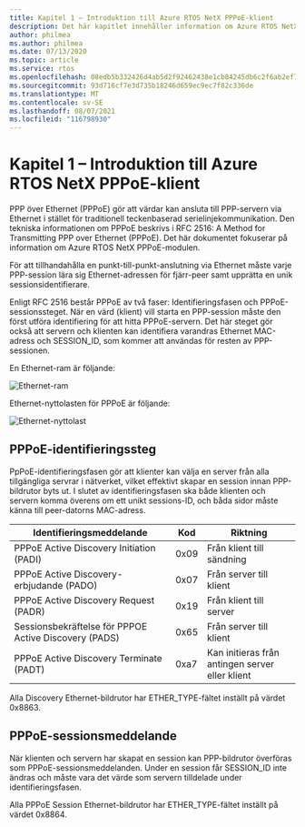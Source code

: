 ```yaml
---
title: Kapitel 1 – Introduktion till Azure RTOS NetX PPPoE-klient
description: Det här kapitlet innehåller information om Azure RTOS NetX PPPoE-modulen.
author: philmea
ms.author: philmea
ms.date: 07/13/2020
ms.topic: article
ms.service: rtos
ms.openlocfilehash: 08edb5b332426d4ab5d2f92462438e1cb84245db6c2f6ab2ef72f28eab8a313f
ms.sourcegitcommit: 93d716cf7e3d735b18246d659ec9ec7f82c336de
ms.translationtype: MT
ms.contentlocale: sv-SE
ms.lasthandoff: 08/07/2021
ms.locfileid: "116798930"
---
```

# <a name="chapter-1---introduction-to-azure-rtos-netx-pppoe-client"></a>Kapitel 1 – Introduktion till Azure RTOS NetX PPPoE-klient

PPP över Ethernet (PPPoE) gör att värdar kan ansluta till PPP-servern via Ethernet i stället för traditionell teckenbaserad serielinjekommunikation.  Den tekniska informationen om PPPoE beskrivs i RFC 2516: A Method for Transmitting PPP over Ethernet (PPPoE). Det här dokumentet fokuserar på information om Azure RTOS NetX PPPoE-modulen.

För att tillhandahålla en punkt-till-punkt-anslutning via Ethernet måste varje PPP-session lära sig Ethernet-adressen för fjärr-peer samt upprätta en unik sessionsidentifierare.

Enligt RFC 2516 består PPPoE av två faser: Identifieringsfasen och PPPoE-sessionssteget. När en värd (klient) vill starta en PPP-session måste den först utföra identifiering för att hitta PPPoE-servern. Det här steget gör också att servern och klienten kan identifiera varandras Ethernet MAC-adress och SESSION_ID, som kommer att användas för resten av PPP-sessionen.

En Ethernet-ram är följande:

![Ethernet-ram](media/ethernet-frame.png)

Ethernet-nyttolasten för PPPoE är följande:

![Ethernet-nyttolast](media/ethernet-payload.png)

## <a name="pppoe-discovery-stage"></a>PPPoE-identifieringssteg

PpPoE-identifieringsfasen gör att klienter kan välja en server från alla tillgängliga servrar i nätverket, vilket effektivt skapar en session innan PPP-bildrutor byts ut.  I slutet av identifieringsfasen ska både klienten och servern komma överens om ett unikt sessions-ID, och båda sidor måste känna till peer-datorns MAC-adress.

| Identifieringsmeddelande | Kod | Riktning |
| ----------------- | ---- | --------- |
| PPPoE Active Discovery Initiation (PADI) | 0x09 | Från klient till sändning |
| PPPoE Active Discovery-erbjudande (PADO) | 0x07 | Från server till klient |
| PPPoE Active Discovery Request (PADR) | 0x19 | Från klient till server |
| Sessionsbekräftelse för PPPOE Active Discovery (PADS) | 0x65 | Från server till klient |
| PPPoE Active Discovery Terminate (PADT) | 0xa7 | Kan initieras från antingen server eller klient |

Alla Discovery Ethernet-bildrutor har ETHER_TYPE-fältet inställt på värdet 0x8863.

## <a name="pppoe-session-message"></a>PPPoE-sessionsmeddelande

När klienten och servern har skapat en session kan PPP-bildrutor överföras som PPPoE-sessionsmeddelanden.  Under en session får SESSION_ID inte ändras och måste vara det värde som servern tilldelade under identifieringsfasen.

Alla PPPoE Session Ethernet-bildrutor har ETHER_TYPE-fältet inställt på värdet 0x8864.
